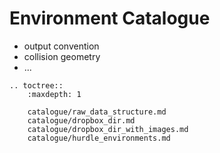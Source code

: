 # Environment Catalogue

- output convention
- collision geometry
- ...

```{eval-rst}
.. toctree::
    :maxdepth: 1
    
    catalogue/raw_data_structure.md
    catalogue/dropbox_dir.md
    catalogue/dropbox_dir_with_images.md
    catalogue/hurdle_environments.md
```
